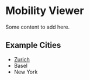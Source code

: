 # Mobility Viewer

Some content to add here.

## Example Cities

- [Zurich](https://jwolondon.github.io/mobv/docs/zurich)
- Basel
- New York
